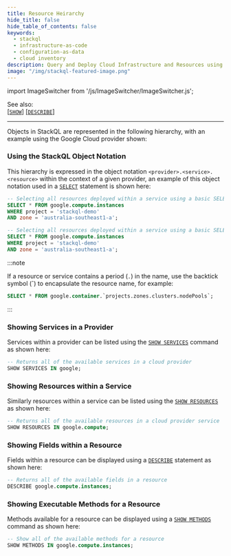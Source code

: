 ```yaml
---
title: Resource Heirarchy
hide_title: false
hide_table_of_contents: false
keywords:
  - stackql
  - infrastructure-as-code
  - configuration-as-data
  - cloud inventory
description: Query and Deploy Cloud Infrastructure and Resources using SQL
image: "/img/stackql-featured-image.png"
---
```

import ImageSwitcher from '/js/ImageSwitcher/ImageSwitcher.js';

See also:  
[[` SHOW `]](/docs/language-spec/show) [[` DESCRIBE `]](/docs/language-spec/describe)

* * * 

Objects in StackQL are represented in the following hierarchy, with an example using the Google Cloud provider shown:

<ImageSwitcher 
lightImageSrc="/img/resource-heirarchy.png"
darkImageSrc="/img/resource-heirarchy-darkbg.png"
alttext="StackQL Resource Heirarchy"/>

### Using the StackQL Object Notation

This hierarchy is expressed in the object notation `<provider>.<service>.<resource>` within the context of a given provider, an example of this object notation used in a [`SELECT`](/docs/language-spec/select) statement is shown here:  

```sql
-- Selecting all resources deployed within a service using a basic SELECT statement
SELECT * FROM google.compute.instances
WHERE project = 'stackql-demo'
AND zone = 'australia-southeast1-a';
```

```sql
-- Selecting all resources deployed within a service using a basic SELECT statement
SELECT * FROM google.compute.instances
WHERE project = 'stackql-demo'
AND zone = 'australia-southeast1-a';
```

:::note

If a resource or service contains a period (`.`) in the name, use the backtick symbol (__`__) to encapsulate the resource name, for example:

```sql
SELECT * FROM google.container.`projects.zones.clusters.nodePools`;
```

:::

### Showing Services in a Provider

Services within a provider can be listed using the [`SHOW SERVICES`](/docs/language-spec/show) command as shown here:  

```sql
-- Returns all of the available services in a cloud provider
SHOW SERVICES IN google;
```  

### Showing Resources within a Service

Similarly resources within a service can be listed using the [`SHOW RESOURCES`](/docs/language-spec/show) as shown here:

```sql
-- Returns all of the available resources in a cloud provider service
SHOW RESOURCES IN google.compute;
```  

### Showing Fields within a Resource

Fields within a resource can be displayed using a [`DESCRIBE`](/docs/language-spec/describe) statement as shown here:

```sql
-- Returns all of the available fields in a resource
DESCRIBE google.compute.instances;
```

### Showing Executable Methods for a Resource

Methods available for a resource can be displayed using a [`SHOW METHODS`](/docs/language-spec/show) command as shown here:

```sql
-- Show all of the available methods for a resource
SHOW METHODS IN google.compute.instances;
```